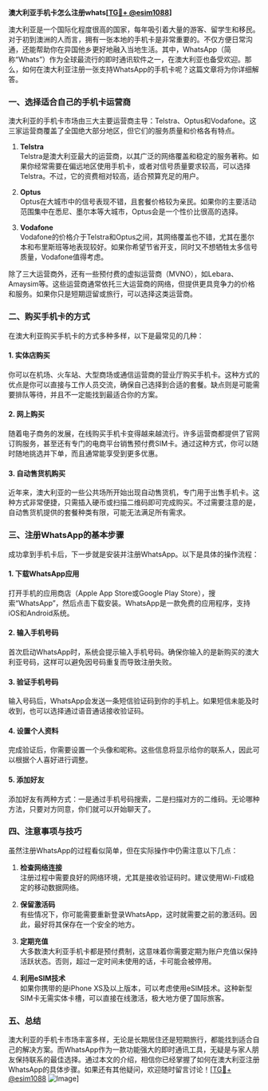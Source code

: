 **澳大利亚手机卡怎么注册whats[[TG💪+ @esim1088](https://t.me/s/esim1088)]**

澳大利亚是一个国际化程度很高的国家，每年吸引着大量的游客、留学生和移民。对于初到澳洲的人而言，拥有一张本地的手机卡是非常重要的。不仅方便日常沟通，还能帮助你在异国他乡更好地融入当地生活。其中，WhatsApp（简称“Whats”）作为全球最流行的即时通讯软件之一，在澳大利亚也备受欢迎。那么，如何在澳大利亚注册一张支持WhatsApp的手机卡呢？这篇文章将为你详细解答。

### **一、选择适合自己的手机卡运营商**

澳大利亚的手机卡市场由三大主要运营商主导：Telstra、Optus和Vodafone。这三家运营商覆盖了全国绝大部分地区，但它们的服务质量和价格各有特点。

1. **Telstra**  
   Telstra是澳大利亚最大的运营商，以其广泛的网络覆盖和稳定的服务著称。如果你经常需要在偏远地区使用手机卡，或者对信号质量要求较高，可以选择Telstra。不过，它的资费相对较高，适合预算充足的用户。

2. **Optus**  
   Optus在大城市中的信号表现不错，且套餐价格较为亲民。如果你的主要活动范围集中在悉尼、墨尔本等大城市，Optus会是一个性价比很高的选择。

3. **Vodafone**  
   Vodafone的价格介于Telstra和Optus之间，其网络覆盖也不错，尤其在墨尔本和布里斯班等地表现较好。如果你希望节省开支，同时又不想牺牲太多信号质量，Vodafone值得考虑。

除了三大运营商外，还有一些预付费的虚拟运营商（MVNO），如Lebara、Amaysim等。这些运营商通常依托三大运营商的网络，但提供更具竞争力的价格和服务。如果你只是短期逗留或旅行，可以选择这类运营商。

### **二、购买手机卡的方式**

在澳大利亚购买手机卡的方式多种多样，以下是最常见的几种：

#### **1. 实体店购买**
你可以在机场、火车站、大型商场或通信运营商的营业厅购买手机卡。这种方式的优点是你可以直接与工作人员交流，确保自己选择到合适的套餐。缺点则是可能需要排队等待，并且不一定能找到最适合你的方案。

#### **2. 网上购买**
随着电子商务的发展，在线购买手机卡变得越来越流行。许多运营商都提供了官网订购服务，甚至还有专门的电商平台销售预付费SIM卡。通过这种方式，你可以随时随地挑选并下单，而且通常能享受到更多优惠。

#### **3. 自动售货机购买**
近年来，澳大利亚的一些公共场所开始出现自动售货机，专门用于出售手机卡。这种方式非常便捷，只需插入硬币或扫描二维码即可完成购买。不过需要注意的是，自动售货机提供的套餐种类有限，可能无法满足所有需求。

### **三、注册WhatsApp的基本步骤**

成功拿到手机卡后，下一步就是安装并注册WhatsApp。以下是具体的操作流程：

#### **1. 下载WhatsApp应用**
打开手机的应用商店（Apple App Store或Google Play Store），搜索“WhatsApp”，然后点击下载安装。WhatsApp是一款免费的应用程序，支持iOS和Android系统。

#### **2. 输入手机号码**
首次启动WhatsApp时，系统会提示输入手机号码。确保你输入的是新购买的澳大利亚号码，这样可以避免因号码重复而导致注册失败。

#### **3. 验证手机号码**
输入号码后，WhatsApp会发送一条短信验证码到你的手机上。如果短信未能及时收到，也可以选择通过语音通话接收验证码。

#### **4. 设置个人资料**
完成验证后，你需要设置一个头像和昵称。这些信息将显示给你的联系人，因此可以根据个人喜好进行调整。

#### **5. 添加好友**
添加好友有两种方式：一是通过手机号码搜索，二是扫描对方的二维码。无论哪种方法，只要对方同意，你们就可以开始聊天了。

### **四、注意事项与技巧**

虽然注册WhatsApp的过程看似简单，但在实际操作中仍需注意以下几点：

1. **检查网络连接**  
   注册过程中需要良好的网络环境，尤其是接收验证码时。建议使用Wi-Fi或稳定的移动数据网络。

2. **保留激活码**  
   有些情况下，你可能需要重新登录WhatsApp，这时就需要之前的激活码。因此，最好将其保存在一个安全的地方。

3. **定期充值**  
   大多数澳大利亚手机卡都是预付费制，这意味着你需要定期为账户充值以保持活跃状态。否则，超过一定时间未使用的话，卡可能会被停用。

4. **利用eSIM技术**  
   如果你携带的是iPhone XS及以上版本，可以考虑使用eSIM技术。这种新型SIM卡无需实体卡槽，可以直接在线激活，极大地方便了国际旅客。

### **五、总结**

澳大利亚的手机卡市场丰富多样，无论是长期居住还是短期旅行，都能找到适合自己的解决方案。而WhatsApp作为一款功能强大的即时通讯工具，无疑是与家人朋友保持联系的最佳选择。通过本文的介绍，相信你已经掌握了如何在澳大利亚注册WhatsApp的具体步骤。如果还有其他疑问，欢迎随时留言讨论！[[TG💪+ @esim1088](https://t.me/s/esim1088) ![Image](https://i.postimg.cc/4NQfJmqS/Snipaste-2025-05-13-00-14-12.png)]